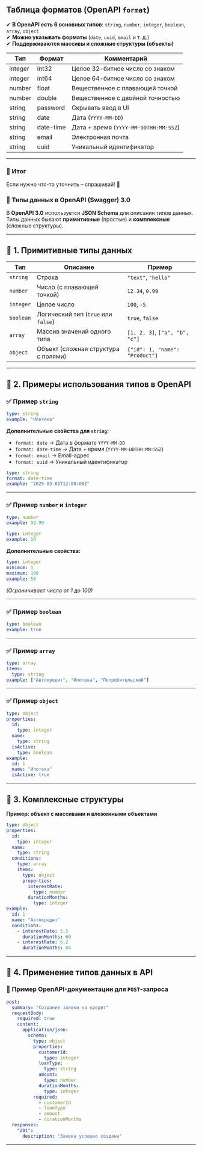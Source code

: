## **Таблица форматов (OpenAPI `format`)**
✔ **В OpenAPI есть 6 основных типов**: `string`, `number`, `integer`, `boolean`, `array`, `object`  
✔ **Можно указывать форматы** (`date`, `uuid`, `email` и т. д.)  
✔ **Поддерживаются массивы и сложные структуры (объекты)**  

|**Тип** | **Формат** | **Комментарий** |
|-----------|--------|-------------|
| integer | int32 | Целое 32-битное число со знаком |
| integer | int64 | Целое 64-битное число со знаком | 
| number | float | Вещественное с плавающей точкой | 
| number | double | Вещественное с двойной точностью | 
| string | password | Скрывать ввод в UI |
| string | date | Дата (`YYYY-MM-DD`) | 
| string | date-time | Дата + время (`YYYY-MM-DDTHH:MM:SSZ`) |
| string | email | Электронная почта |
| string | uuid | Уникальный идентификатор |

---

### **📍 Итог**


Если нужно что-то уточнить – спрашивай! 🚀

### **📌 Типы данных в OpenAPI (Swagger) 3.0**  

В **OpenAPI 3.0** используется **JSON Schema** для описания типов данных.  
Типы данных бывают **примитивные** (простые) и **комплексные** (сложные структуры).  

---

## **🔹 1. Примитивные типы данных**
| **Тип**       | **Описание**                                      | **Пример** |
|--------------|--------------------------------------------------|------------|
| `string`     | Строка                                           | `"text"`, `"hello"` |
| `number`     | Число (с плавающей точкой)                      | `12.34`, `0.99` |
| `integer`    | Целое число                                      | `100`, `-5` |
| `boolean`    | Логический тип (`true` или `false`)              | `true`, `false` |
| `array`      | Массив значений одного типа                      | `[1, 2, 3]`, `["a", "b", "c"]` |
| `object`     | Объект (сложная структура с полями)              | `{"id": 1, "name": "Product"}` |

---

## **🔹 2. Примеры использования типов в OpenAPI**

### ✅ **Пример `string`**
```yaml
type: string
example: "Ипотека"
```
**Дополнительные свойства для `string`:**  
- `format: date` → Дата в формате `YYYY-MM-DD`
- `format: date-time` → Дата + время (`YYYY-MM-DDTHH:MM:SSZ`)
- `format: email` → Email-адрес  
- `format: uuid` → Уникальный идентификатор  

```yaml
type: string
format: date-time
example: "2025-03-01T12:00:00Z"
```

---

### ✅ **Пример `number` и `integer`**
```yaml
type: number
example: 99.99
```
```yaml
type: integer
example: 10
```
**Дополнительные свойства:**
```yaml
type: integer
minimum: 1
maximum: 100
example: 50
```
*(Ограничивает число от 1 до 100)*

---

### ✅ **Пример `boolean`**
```yaml
type: boolean
example: true
```

---

### ✅ **Пример `array`**
```yaml
type: array
items:
  type: string
example: ["Автокредит", "Ипотека", "Потребительский"]
```

---

### ✅ **Пример `object`**
```yaml
type: object
properties:
  id:
    type: integer
  name:
    type: string
  isActive:
    type: boolean
example:
  id: 1
  name: "Ипотека"
  isActive: true
```

---

## **🔹 3. Комплексные структуры**
**Пример: объект с массивами и вложенными объектами**
```yaml
type: object
properties:
  id:
    type: integer
  name:
    type: string
  conditions:
    type: array
    items:
      type: object
      properties:
        interestRate:
          type: number
        durationMonths:
          type: integer
example:
  id: 1
  name: "Автокредит"
  conditions:
    - interestRate: 5.5
      durationMonths: 60
    - interestRate: 6.2
      durationMonths: 84
```

---

## **🔹 4. Применение типов данных в API**
### 📌 **Пример OpenAPI-документации для `POST`-запроса**
```yaml
post:
  summary: "Создание заявки на кредит"
  requestBody:
    required: true
    content:
      application/json:
        schema:
          type: object
          properties:
            customerId:
              type: integer
            loanType:
              type: string
            amount:
              type: number
            durationMonths:
              type: integer
          required:
            - customerId
            - loanType
            - amount
            - durationMonths
  responses:
    "201":
      description: "Заявка успешно создана"
```

---


